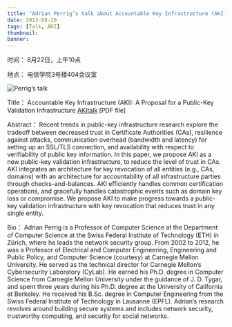 ```yaml
---
title: "Adrian Perrig’s talk about Accountable Key Infrastructure (AKI) at 10:00 AM on August 22."
date: 2013-08-20
tags: [Talk, AKI]
thumbnail:
banner: 
---
```

时间： 8月22日，上午10点

地点： 电信学院3号楼404会议室

![Perrig’s talk](/2013/08/20/Perrig-talk/talk.jpg)

Title：   Accountable Key Infrastructure (AKI): A Proposal for a Public-Key Validation Infrastructure [AKItalk](http://202.120.40.100/wp-content/uploads/2013/08/AKItalk.pdf) [PDF file]

<!--more-->

Abstract：  Recent trends in public-key infrastructure research explore the tradeoff between decreased trust in Certificate Authorities (CAs), resilience against attacks, communication overhead (bandwidth and latency) for setting up an SSL/TLS connection, and availability with respect to verifiability of public key information. In this paper, we propose AKI as a new public-key validation infrastructure, to reduce the level of trust in CAs.  AKI integrates an architecture for key revocation of all entities (e.g., CAs, domains) with an architecture for accountability of all infrastructure parties through checks-and-balances. AKI efficiently handles common certification operations, and gracefully handles catastrophic events such as domain key loss or compromise. We propose AKI to make progress towards a public-key validation infrastructure with key revocation that reduces trust in any single entity.

Bio： Adrian Perrig is a Professor of Computer Science at the Department of Computer Science at the Swiss Federal Institute of Technology (ETH) in Zürich, where he leads the network security group. From 2002 to 2012, he was a Professor of Electrical and Computer Engineering, Engineering and Public Policy, and Computer Science (courtesy) at Carnegie Mellon University. He served as the technical director for Carnegie Mellon’s Cybersecurity Laboratory (CyLab). He earned his Ph.D. degree in Computer Science from Carnegie Mellon University under the guidance of J. D. Tygar, and spent three years during his Ph.D. degree at the University of California at Berkeley. He received his B.Sc. degree in Computer Engineering from the Swiss Federal Institute of Technology in Lausanne (EPFL). Adrian’s research revolves around building secure systems and includes network security, trustworthy computing, and security for social networks.